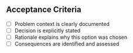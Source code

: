 ## Acceptance Criteria

- [ ] Problem context is clearly documented
- [ ] Decision is explicitly stated
- [ ] Rationale explains why this option was chosen
- [ ] Consequences are identified and assessed